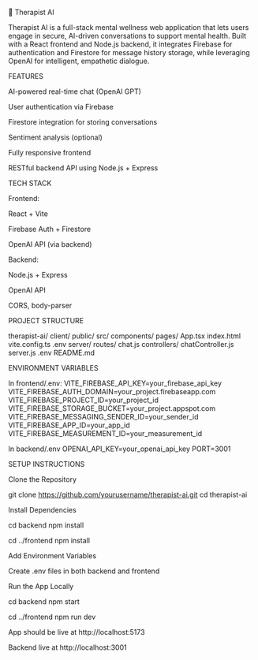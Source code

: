 🧠 Therapist AI

Therapist AI is a full-stack mental wellness web application that lets users engage in secure, AI-driven conversations to support mental health. Built with a React frontend and Node.js backend, it integrates Firebase for authentication and Firestore for message history storage, while leveraging OpenAI for intelligent, empathetic dialogue.

FEATURES

AI-powered real-time chat (OpenAI GPT)

User authentication via Firebase

Firestore integration for storing conversations

Sentiment analysis (optional)

Fully responsive frontend

RESTful backend API using Node.js + Express

TECH STACK

Frontend:

React + Vite

Firebase Auth + Firestore

OpenAI API (via backend)

Backend:

Node.js + Express

OpenAI API

CORS, body-parser

PROJECT STRUCTURE

therapist-ai/
client/
public/
src/
components/
pages/
App.tsx
index.html
vite.config.ts
.env
server/
routes/
chat.js
controllers/
chatController.js
server.js
.env
README.md

ENVIRONMENT VARIABLES

In frontend/.env:
VITE_FIREBASE_API_KEY=your_firebase_api_key
VITE_FIREBASE_AUTH_DOMAIN=your_project.firebaseapp.com
VITE_FIREBASE_PROJECT_ID=your_project_id
VITE_FIREBASE_STORAGE_BUCKET=your_project.appspot.com
VITE_FIREBASE_MESSAGING_SENDER_ID=your_sender_id
VITE_FIREBASE_APP_ID=your_app_id
VITE_FIREBASE_MEASUREMENT_ID=your_measurement_id

In backend/.env
OPENAI_API_KEY=your_openai_api_key
PORT=3001

SETUP INSTRUCTIONS

Clone the Repository

git clone https://github.com/yourusername/therapist-ai.git
cd therapist-ai

Install Dependencies

cd backend
npm install

cd ../frontend
npm install

Add Environment Variables

Create .env files in both backend and frontend

Run the App Locally

cd backend
npm start

cd ../frontend
npm run dev

App should be live at http://localhost:5173

Backend live at http://localhost:3001
